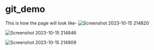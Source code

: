 # git_demo
This is how the page will look like-
![Screenshot 2023-10-15 214820](https://github.com/siddhanth4/git_demo/assets/130589754/2db92da6-f1fc-467c-9f51-9495f03c6dba)

![Screenshot 2023-10-15 214846](https://github.com/siddhanth4/git_demo/assets/130589754/f126983f-8df4-4b0f-88ae-2e1cca276851)

![Screenshot 2023-10-15 214909](https://github.com/siddhanth4/git_demo/assets/130589754/c67f4e36-cd27-40b2-838b-79d0217dbec8)
